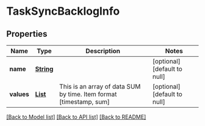 # TaskSyncBacklogInfo
## Properties

Name | Type | Description | Notes
------------ | ------------- | ------------- | -------------
**name** | [**String**](string.md) |  | [optional] [default to null]
**values** | [**List**](array.md) | This is an array of data SUM by time. Item format [timestamp, sum] | [optional] [default to null]

[[Back to Model list]](../README.md#documentation-for-models) [[Back to API list]](../README.md#documentation-for-api-endpoints) [[Back to README]](../README.md)

